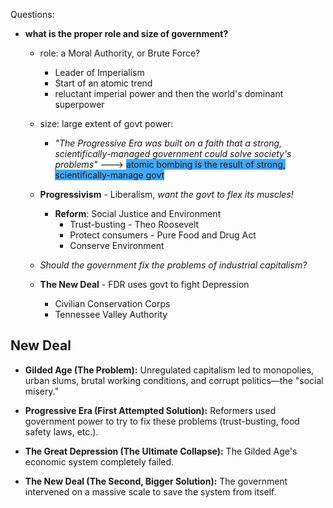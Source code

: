 Questions:
- **what is the proper role and size of government?**
	- role: a Moral Authority, or Brute Force?
		- Leader of Imperialism
		- Start of an atomic trend
		- reluctant imperial power and then the world's dominant superpower

	- size: large extent of govt power:
		- *"The Progressive Era was built on a faith that a strong, scientifically-managed government could solve society's problems"* ---> <span style="background:#40a9ff">atomic bombing is the result of strong, scientifically-manage govt</span>

	- **Progressivism** - Liberalism, *want the govt to flex its muscles!*
		- **Reform**: Social Justice and Environment
			- Trust-busting - Theo Roosevelt
			- Protect consumers - Pure Food and Drug Act
			- Conserve Environment 
	- *Should the government fix the problems of industrial capitalism?*

	- **The New Deal** - FDR uses govt to fight Depression
		- Civilian Conservation Corps
		- Tennessee Valley Authority

## New Deal
- **Gilded Age (The Problem):** Unregulated capitalism led to monopolies, urban slums, brutal working conditions, and corrupt politics—the "social misery."
    
- **Progressive Era (First Attempted Solution):** Reformers used government power to try to fix these problems (trust-busting, food safety laws, etc.).
    
- **The Great Depression (The Ultimate Collapse):** The Gilded Age's economic system completely failed.
    
- **The New Deal (The Second, Bigger Solution):** The government intervened on a massive scale to save the system from itself.